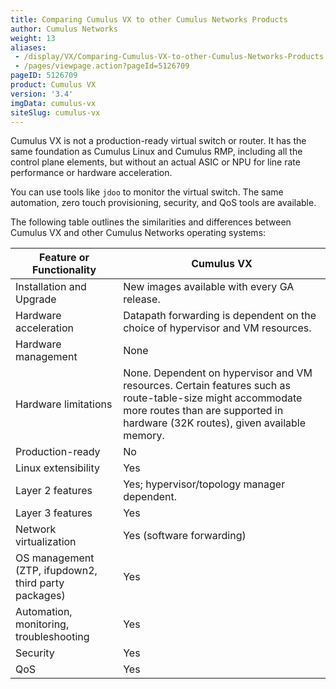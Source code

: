 ```yaml
---
title: Comparing Cumulus VX to other Cumulus Networks Products
author: Cumulus Networks
weight: 13
aliases:
 - /display/VX/Comparing-Cumulus-VX-to-other-Cumulus-Networks-Products
 - /pages/viewpage.action?pageId=5126709
pageID: 5126709
product: Cumulus VX
version: '3.4'
imgData: cumulus-vx
siteSlug: cumulus-vx
---
```

Cumulus VX is not a production-ready virtual switch or router. It has
the same foundation as Cumulus Linux and Cumulus RMP, including all the
control plane elements, but without an actual ASIC or NPU for line rate
performance or hardware acceleration.

You can use tools like `jdoo` to monitor the virtual switch. The same
automation, zero touch provisioning, security, and QoS tools are
available.

The following table outlines the similarities and differences between
Cumulus VX and other Cumulus Networks operating systems:

| Feature or Functionality       | Cumulus VX |
| ------------------------ | -------------------------------- |
| Installation and Upgrade                             | New images available with every GA release.       |
| Hardware acceleration                                | Datapath forwarding is dependent on the choice of hypervisor and VM resources.   |
| Hardware management       | None  |
| Hardware limitations             | None. Dependent on hypervisor and VM resources. Certain features such as route-table-size might accommodate more routes than are supported in hardware (32K routes), given available memory. |
| Production-ready                 | No |
| Linux extensibility                  | Yes |
| Layer 2 features                                     | Yes; hypervisor/topology manager dependent.      |
| Layer 3 features                                     | Yes                                             |
| Network virtualization                               | Yes (software forwarding)                       |
| OS management (ZTP, ifupdown2, third party packages) | Yes                                             |
| Automation, monitoring, troubleshooting              | Yes                                             |
| Security                                             | Yes                                             |
| QoS                                                  | Yes                                             |
